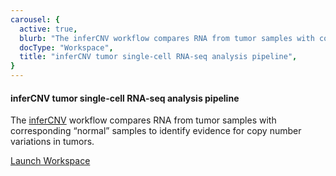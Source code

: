```yaml
---
carousel: {
  active: true,
  blurb: "The inferCNV workflow compares RNA from tumor samples with corresponding “normal” samples to identify evidence for copy number variations in tumors.",
  docType: "Workspace",
  title: "inferCNV tumor single-cell RNA-seq analysis pipeline",
}
---
```


#### inferCNV tumor single-cell RNA-seq analysis pipeline

The [inferCNV](https://github.com/broadinstitute/inferCNV) workflow compares RNA from tumor samples with corresponding “normal” samples to identify evidence for copy number variations in tumors.

<go-arrow>[Launch Workspace](https://anvil.terra.bio/#workspaces/help-gatk/InferCNV_SCP_scRNA-seq)</go-arrow>

